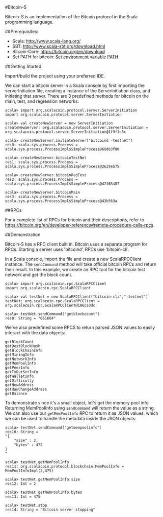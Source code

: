 #Bitcoin-S 

Bitcoin-S is an implementation of the Bitcoin protocol in the Scala programming language. 

##Prerequisites:
* Scala: http://www.scala-lang.org/
* SBT: http://www.scala-sbt.org/download.html
* Bitcoin-Core: https://bitcoin.org/en/download
* Set PATH for bitcoin: [Set environment variable PATH](https://github.com/TomMcCabe/scalacoin/blob/rpc-interface/README/SettingEnvironmentalVariablePath.md)




##Getting Started

Import/build the project using your preferred IDE. 

We can start a bitcoin server in a Scala console by first importing the serverInitiation file,  creating a instance of the ServerInitiation class, and initiating that server. There are 3 predefined methods for bitcoin on the main, test, and regression networks.
```
scala> import org.scalacoin.protocol.server.ServerInitiation
import org.scalacoin.protocol.server.ServerInitiation

scala> val createNewServer = new ServerInitiation
createNewServer: org.scalacoin.protocol.server.ServerInitiation = org.scalacoin.protocol.server.ServerInitiation@1f9f1c5c

scala> createNewServer.initiateServer("bitcoind -testnet")
res0: scala.sys.process.Process = scala.sys.process.ProcessImpl$SimpleProcess@68d03f80

scala> createNewServer.bitcoinTestNet
res1: scala.sys.process.Process = scala.sys.process.ProcessImpl$SimpleProcess@2629eb75

scala> createNewServer.bitcoinRegTest
res2: scala.sys.process.Process = scala.sys.process.ProcessImpl$SimpleProcess@42163487

scala> createNewServer.bitcoinMain
res3: scala.sys.process.Process = scala.sys.process.ProcessImpl$SimpleProcess@43b569a
```

##RPCs
  
For a complete list of RPCs for bitcoin and their descriptions, refer to https://bitcoin.org/en/developer-reference#remote-procedure-calls-rpcs. 

##Demonstration

Bitcoin-S has a RPC client built in. Bitcoin uses a separate program for RPCs. Starting a server uses 'bitcoind', RPCs use 'bitcoin-cli'. 

In a Scala console, import the file and create a new ScalaRPCClient instance. The `sendCommand` method will take official bitcoin RPCs and return their result. In this example, we create an RPC tool for the bitcoin test network and get the block count.

```
scala> import org.scalacoin.rpc.ScalaRPCClient
import org.scalacoin.rpc.ScalaRPCClient

scala> val testNet = new ScalaRPCClient("bitcoin-cli","-testnet")
testNet: org.scalacoin.rpc.ScalaRPCClient = org.scalacoin.rpc.ScalaRPCClient@106ca0dc

scala> testNet.sendCommand("getblockcount")
res8: String = "651604"
```

We've also predefined some RPCS to return parsed JSON values to easily interact with the data objects:

    getBlockCount
    getBestBlockHash
    getBlockChainInfo
    getMiningInfo
    getNetworkInfo
    getMemPoolInfo
    getPeerInfo
    getTxOutSetInfo
    getWalletInfo
    getDifficulty
    getNewAddress
    getRawChangeAddress
    getBalance

To demonstrate since it's a small object, let's get the memory pool info. Returning MemPoolInfo using `sendCommand` will return the value as a string. We can also use our `getMemPoolInfo` RPC to return it as JSON values, which we can be used to handle the metadata inside the JSON objects:

```
scala> testNet.sendCommand("getmempoolinfo")
res10: String =
"{
    "size" : 2,
    "bytes" : 475
}
"

scala> testNet.getMemPoolInfo
res11: org.scalacoin.protocol.blockchain.MemPoolInfo = MemPoolInfoImpl(2,475)

scala> testNet.getMemPoolInfo.size
res12: Int = 2

scala> testNet.getMemPoolInfo.bytes
res13: Int = 475

scala> testNet.stop
res14: String = "Bitcoin server stopping"
```
